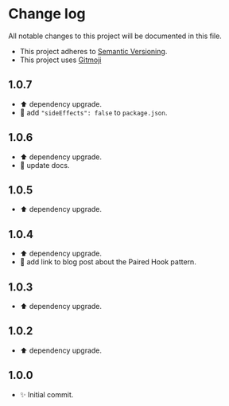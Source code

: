# Change log

All notable changes to this project will be documented in this file.

-   This project adheres to [Semantic Versioning][semver].
-   This project uses [Gitmoji][gitmoji]

## 1.0.7

-   :arrow_up: dependency upgrade.
-   :wrench: add `"sideEffects": false` to `package.json`.

## 1.0.6

-   :arrow_up: dependency upgrade.
-   :memo: update docs.

## 1.0.5

-   :arrow_up: dependency upgrade.

## 1.0.4

-   :arrow_up: dependency upgrade.
-   :memo: add link to blog post about the Paired Hook pattern.

## 1.0.3

-   :arrow_up: dependency upgrade.

## 1.0.2

-   :arrow_up: dependency upgrade.

## 1.0.0

-   :sparkles: Initial commit.

<!-- References -->

[gitmoji]: https://gitmoji.dev/
[semver]: https://semver.org/
